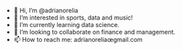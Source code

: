 - 👋 Hi, I’m @adrianorelia
- 👀 I’m interested in sports, data and music!
- 🌱 I’m currently learning data science.
- 💞️ I’m looking to collaborate on finance and management.
- 📫 How to reach me: adrianoreliaœgmail.com

<!---
adrianorelia/adrianorelia is a ✨ special ✨ repository because its `README.md` (this file) appears on your GitHub profile.
You can click the Preview link to take a look at your changes.
--->
